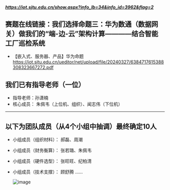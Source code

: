 
##### https://iot.sjtu.edu.cn/show.aspx?info_lb=34&info_id=3962&flag=2

## 赛题在线链接：我们选择命题三：华为数通（数据网关）做我们的“端-边-云”架构计算————结合智能工厂巡检系统

- 【嵌入式、服务器、产品】华为命题 https://iot.sjtu.edu.cn/ueditor/net/upload/file/20240327/6384717615388308323667272.pdf
## 我们已有指导老师（一位）
- 指导老师：孙潇楠
- 核心成员：
朱佩韦（上位机、组织）、闻志伟（下位机）

---
以下为团队成员（从4个小组中抽调）最终确定10人
---
- 小组成员（组织材料）：
郝磊、周潮

- 小组成员（财务衡算）：
张若璐、朱佩韦

- 小组成员（硬件选型）：
张旺旺、纪柏清

- 小组成员（技术支撑）：
顾舒腾
......

  ![image](https://github.com/Darrenpig/new_energy_coder_club/assets/121377489/edcd5d03-6302-4b3d-a101-c7996590ace7)

